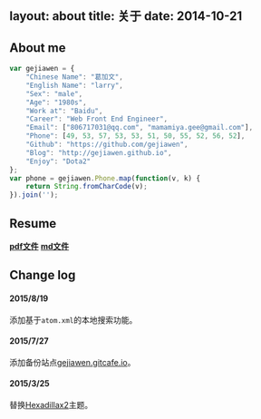 layout: about
title: 关于
date: 2014-10-21
---

## About me

```javascript
var gejiawen = {
    "Chinese Name": "葛加文",
    "English Name": "larry",
    "Sex": "male",
    "Age": "1980s",
    "Work at": "Baidu",
    "Career": "Web Front End Engineer",
    "Email": ["806717031@qq.com", "mamamiya.gee@gmail.com"],
    "Phone": [49, 53, 57, 53, 53, 51, 50, 55, 52, 56, 52],
    "Github": "https://github.com/gejiawen",
    "Blog": "http://gejiawen.github.io",
    "Enjoy": "Dota2"
};
var phone = gejiawen.Phone.map(function(v, k) {
    return String.fromCharCode(v);
}).join('');
```
## Resume

[**pdf文件**](/assets/resume/resume.pdf)  [**md文件**](/assets/resume/resume.md.source)

## Change log

#### 2015/8/19

添加基于`atom.xml`的本地搜索功能。

#### 2015/7/27

添加备份站点[gejiawen.gitcafe.io](http://gejiawen.gitcafe.io)。

#### 2015/3/25

替换[Hexadillax2](https://github.com/gejiawen/hexadillax2)主题。

